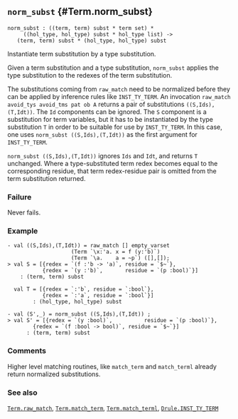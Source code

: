 ## `norm_subst` {#Term.norm_subst}


```
norm_subst : ((term, term) subst * term set) *
     ((hol_type, hol_type) subst * hol_type list) ->
   (term, term) subst * (hol_type, hol_type) subst
```



Instantiate term substitution by a type substitution.


Given a term substitution and a type substitution,
`norm_subst` applies the type substitution to the redexes of the term
substitution.

The substitutions coming from `raw_match` need to be normalized before
they can be applied by inference rules like `INST_TY_TERM`. An invocation
`raw_match avoid_tys avoid_tms pat ob A` returns a pair of substitutions
`((S,Ids),(T,Idt))`. The `Id` components can be ignored. The `S` component is
a substitution for term variables, but it has to be instantiated by
the type substitution `T` in order to be suitable for use by `INST_TY_TERM`.
In this case, one uses
`norm_subst ((S,Ids),(T,Idt))` as the first argument for `INST_TY_TERM`.

`norm_subst ((S,Ids),(T,Idt))` ignores `Ids` and `Idt`, and returns `T`
unchanged.
Where a type-substituted term redex becomes equal to the corresponding residue,
that term redex-residue pair is omitted from the term substitution returned.

### Failure

Never fails.

### Example

    
    - val ((S,Ids),(T,Idt)) = raw_match [] empty_varset
                        (Term `\x:'a. x = f (y:'b)`)
                        (Term `\a.    a = ~p`) ([],[]);
    > val S = [{redex = `(f :'b -> 'a)`, residue = `$~`},
               {redex = `(y :'b)`,       residue = `(p :bool)`}]
    	: (term, term) subst
    
      val T = [{redex = `:'b`, residue = `:bool`},
               {redex = `:'a`, residue = `:bool`}]
            : (hol_type, hol_type) subst
    
    - val (S',_) = norm_subst ((S,Ids),(T,Idt)) ;
    > val S' = [{redex = `(y :bool)`,          residue = `(p :bool)`},
    	    {redex = `(f :bool -> bool)`, residue = `$~`}]
          : (term, term) subst
    



### Comments

Higher level matching routines, like `match_term` and `match_terml`
already return normalized substitutions.

### See also

[`Term.raw_match`](#Term.raw_match), [`Term.match_term`](#Term.match_term), [`Term.match_terml`](#Term.match_terml), [`Drule.INST_TY_TERM`](#Drule.INST_TY_TERM)

